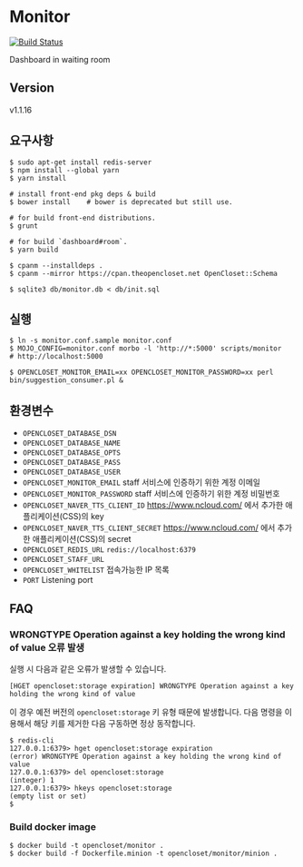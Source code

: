 # Monitor #

[![Build Status](https://travis-ci.org/opencloset/monitor.svg?branch=v1.1.16)](https://travis-ci.org/opencloset/monitor)

Dashboard in waiting room

## Version ##

v1.1.16

## 요구사항 ##

    $ sudo apt-get install redis-server
    $ npm install --global yarn
    $ yarn install

    # install front-end pkg deps & build
    $ bower install    # bower is deprecated but still use.

    # for build front-end distributions.
    $ grunt

    # for build `dashboard#room`.
    $ yarn build

    $ cpanm --installdeps .
    $ cpanm --mirror https://cpan.theopencloset.net OpenCloset::Schema

    $ sqlite3 db/monitor.db < db/init.sql

## 실행 ##

    $ ln -s monitor.conf.sample monitor.conf
    $ MOJO_CONFIG=monitor.conf morbo -l 'http://*:5000' scripts/monitor    # http://localhost:5000

    $ OPENCLOSET_MONITOR_EMAIL=xx OPENCLOSET_MONITOR_PASSWORD=xx perl bin/suggestion_consumer.pl &

## 환경변수 ##

- `OPENCLOSET_DATABASE_DSN`
- `OPENCLOSET_DATABASE_NAME`
- `OPENCLOSET_DATABASE_OPTS`
- `OPENCLOSET_DATABASE_PASS`
- `OPENCLOSET_DATABASE_USER`
- `OPENCLOSET_MONITOR_EMAIL`
  staff 서비스에 인증하기 위한 계정 이메일
- `OPENCLOSET_MONITOR_PASSWORD`
  staff 서비스에 인증하기 위한 계정 비밀번호
- `OPENCLOSET_NAVER_TTS_CLIENT_ID`
  https://www.ncloud.com/ 에서 추가한 애플리케이션(CSS)의 key
- `OPENCLOSET_NAVER_TTS_CLIENT_SECRET`
  https://www.ncloud.com/ 에서 추가한 애플리케이션(CSS)의 secret
- `OPENCLOSET_REDIS_URL` `redis://localhost:6379`
- `OPENCLOSET_STAFF_URL`
- `OPENCLOSET_WHITELIST`
  접속가능한 IP 목록
- `PORT`
  Listening port

## FAQ ##

### WRONGTYPE Operation against a key holding the wrong kind of value 오류 발생

실행 시 다음과 같은 오류가 발생할 수 있습니다.

```
[HGET opencloset:storage expiration] WRONGTYPE Operation against a key holding the wrong kind of value
```

이 경우 예전 버전의 `opencloset:storage` 키 유형 때문에 발생합니다.
다음 명령을 이용해서 해당 키를 제거한 다음 구동하면 정상 동작합니다.

```
$ redis-cli
127.0.0.1:6379> hget opencloset:storage expiration
(error) WRONGTYPE Operation against a key holding the wrong kind of value
127.0.0.1:6379> del opencloset:storage
(integer) 1
127.0.0.1:6379> hkeys opencloset:storage
(empty list or set)
$
```

### Build docker image ###

    $ docker build -t opencloset/monitor .
    $ docker build -f Dockerfile.minion -t opencloset/monitor/minion .
